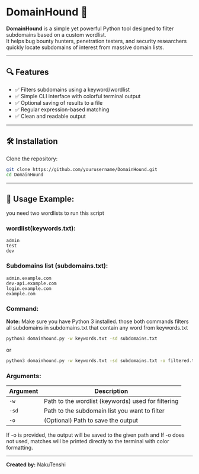 # DomainHound 🐺

**DomainHound** is a simple yet powerful Python tool designed to filter subdomains based on a custom wordlist.  
It helps bug bounty hunters, penetration testers, and security researchers quickly locate subdomains of interest from massive domain lists.

---

## 🔍 Features

- ✅ Filters subdomains using a keyword/wordlist
- ✅ Simple CLI interface with colorful terminal output
- ✅ Optional saving of results to a file
- ✅ Regular expression-based matching
- ✅ Clean and readable output

---

## 🛠️ Installation

Clone the repository:

```bash
git clone https://github.com/yourusername/DomainHound.git
cd DomainHound
```
---
## 🚀 Usage Example:
you need two wordlists to run this script
### wordlist(keywords.txt):
```
admin
test
dev
```
### Subdomains list (subdomains.txt):
```
admin.example.com
dev-api.example.com
login.example.com
example.com
```

### Command:
**Note:** Make sure you have Python 3 installed.
those both commands filters all subdomains in subdomains.txt that contain any word from keywords.txt

```bash
python3 domainhound.py -w keywords.txt -sd subdomains.txt
```
or
```bash
python3 domainhound.py -w keywords.txt -sd subdomains.txt -o filtered.txt
```


### Arguments:

| Argument | Description |
|----------|-------------|
| `-w`     | Path to the wordlist (keywords) used for filtering |
| `-sd`    | Path to the subdomain list you want to filter |
| `-o`     | (Optional) Path to save the output |

If -o is provided, the output will be saved to the given path and If -o does not used, matches will be printed directly to the terminal with color formatting.

---
**Created by:** NakuTenshi
